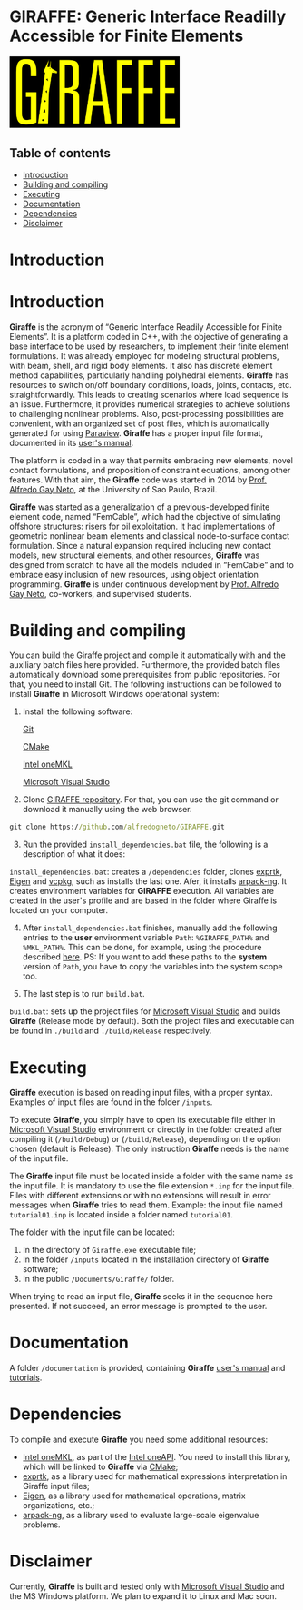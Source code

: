 
# **GIRAFFE**: Generic Interface Readilly Accessible for Finite Elements
<img src="./images/Giraffe.png" width="300">

## Table of contents
- [Introduction](#introduction)
- [Building and compiling](#building-and-compiling)
- [Executing](#executing)
- [Documentation](#documentation)
- [Dependencies](#dependencies)
- [Disclaimer](#disclaimer)

#  Introduction
#  Introduction
**Giraffe** is the acronym of “Generic Interface Readily Accessible for Finite Elements”. It is a platform coded in C++, with the objective of generating a base interface to be used by researchers, to implement their finite element formulations. It was already employed for modeling structural problems, with beam, shell, and rigid body elements. It also has discrete element method capabilities, particularly handling polyhedral elements. **Giraffe** has resources to switch on/off boundary conditions, loads, joints, contacts, etc. straightforwardly. This leads to creating scenarios where load sequence is an issue. Furthermore, it provides numerical strategies to achieve solutions to challenging nonlinear problems. Also, post-processing possibilities are convenient, with an organized set of post files, which is automatically generated for using [Paraview](https://www.paraview.org/). **Giraffe** has a proper input file format, documented in its [user's manual](/documentation/Giraffe%20User's%20Manual%20v2.0.124.pdf).

The platform is coded in a way that permits embracing new elements, novel contact formulations, and proposition of constraint equations, among other features. With that aim, the **Giraffe** code was started in 2014 by [Prof. Alfredo Gay Neto](http://sites.poli.usp.br/p/alfredo.gay/), at the University of Sao Paulo, Brazil.

**Giraffe** was started as a generalization of a previous-developed finite element code, named “FemCable”, which had the objective of simulating offshore structures: risers for oil exploitation. It had implementations of geometric nonlinear beam elements and classical node-to-surface contact formulation. Since a natural expansion required including new contact models, new structural elements, and other resources, **Giraffe** was designed from scratch to have all the models included in “FemCable” and to embrace easy inclusion of new resources, using object orientation programming. **Giraffe** is under continuous development by [Prof. Alfredo Gay Neto](http://sites.poli.usp.br/p/alfredo.gay/), co-workers, and supervised students.

# Building and compiling

You can build the Giraffe project and compile it automatically with and the auxiliary batch files here provided.
Furthermore, the provided batch files automatically download some prerequisites from public repositories. For that, you need to install Git.
The following instructions can be followed to install **Giraffe** in Microsoft Windows operational system:

1. Install the following software:

	[Git](https://git-scm.com/)

	[CMake](https://cmake.org/)

	[Intel oneMKL](https://www.intel.com/content/www/us/en/developer/tools/oneapi/onemkl-download.html)

	[Microsoft Visual Studio](https://visualstudio.microsoft.com/)

  2. Clone [GIRAFFE repository](https://github.com/alfredogneto/GIRAFFE.git). For that, you can use the git command or download it manually using the web browser.
```cmd
git clone https://github.com/alfredogneto/GIRAFFE.git
```
  3. Run the provided `install_dependencies.bat` file, the following is a description of what it does:
  
  `install_dependencies.bat`: creates a `/dependencies` folder, clones [exprtk](https://github.com/ArashPartow/exprtk.git), [Eigen](https://gitlab.com/libeigen/eigen.git) and [vcpkg](https://github.com/microsoft/vcpkg.git), such as installs the last one. Afer, it installs [arpack-ng](https://github.com/opencollab/arpack-ng.git). It creates environment variables for **GIRAFFE** execution. All variables are created in the user's profile and are based in the folder where Giraffe is located on your computer.

  4. After `install_dependencies.bat` finishes, manually add the following entries to the **user** environment variable `Path`: `%GIRAFFE_PATH%` and `%MKL_PATH%`.  This can be done, for example, using the procedure described [here](https://www.java.com/en/download/help/path.html). PS: If you want to add these paths to the **system** version of `Path`, you have to copy the variables into the system scope too.
  
  5. The last step is to run `build.bat`.

   `build.bat`: sets up the project files for [Microsoft Visual Studio](https://visualstudio.microsoft.com/) and builds **Giraffe** (Release mode by default). Both the project files and executable can be found in `./build` and `./build/Release` respectively.

# Executing 

**Giraffe** execution is based on reading input files, with a proper syntax. Examples of input files are found in the folder `/inputs`. 

To execute **Giraffe**, you simply have to open its executable file either in [Microsoft Visual Studio](https://visualstudio.microsoft.com/) environment or directly in the folder created after compiling it (`/build/Debug`) or (`/build/Release`), depending on the option chosen (default is Release). The only instruction **Giraffe** needs is the name of the input file.

The **Giraffe** input  file must be located inside a folder with the same name as the input file. It is mandatory to use the file extension `*.inp` for the input file. Files with different extensions or with no extensions will result in error messages when **Giraffe** tries to read them.
Example: the input file named `tutorial01.inp` is located inside a folder named `tutorial01`.

The folder with the input file can be located:

  1. In the directory of `Giraffe.exe` executable file;
  2. In the folder `/inputs` located in the installation directory of **Giraffe** software;
  3. In the public `/Documents/Giraffe/` folder.

When trying to read an input file, **Giraffe** seeks it in the sequence here presented. If not succeed, an error message is prompted to the user.

# Documentation

A folder `/documentation` is provided, containing **Giraffe** [user's manual](/documentation/Giraffe%20User's%20Manual%20v2.0.124.pdf) and [tutorials](/documentation/Giraffe%20Tutorials%202.0%20v21.pdf).

# Dependencies

To compile and execute **Giraffe** you need some additional resources:
- [Intel oneMKL](https://www.intel.com/content/www/us/en/developer/tools/oneapi/onemkl-download.html), as part of the [Intel oneAPI](https://www.intel.com/content/www/us/en/developer/tools/oneapi/base-toolkit-download.html). You need to install this library, which will be linked to **Giraffe** via [CMake](https://cmake.org/);
- [exprtk](https://github.com/ArashPartow/exprtk.git), as a library used for mathematical expressions interpretation in Giraffe input files;
- [Eigen](https://gitlab.com/libeigen/eigen.git), as a library used for mathematical operations, matrix organizations, etc.;
- [arpack-ng](https://github.com/opencollab/arpack-ng.git), as a library used to evaluate large-scale eigenvalue problems.

# Disclaimer

   Currently, **Giraffe** is built and tested only with [Microsoft Visual Studio](https://visualstudio.microsoft.com/) and the MS Windows platform.
 We plan to expand it to Linux and Mac soon.
   
